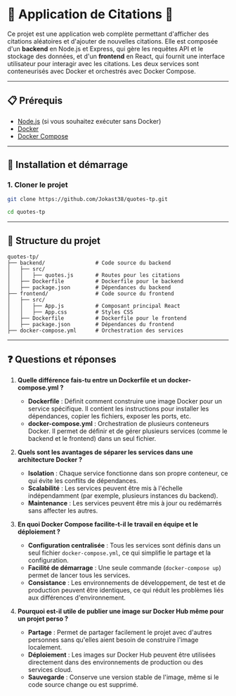# 🌟 Application de Citations 🌟

Ce projet est une application web complète permettant d'afficher des citations aléatoires et d'ajouter de nouvelles citations. Elle est composée d'un **backend** en Node.js et Express, qui gère les requêtes API et le stockage des données, et d'un **frontend** en React, qui fournit une interface utilisateur pour interagir avec les citations. Les deux services sont conteneurisés avec Docker et orchestrés avec Docker Compose.

---

## **📋 Prérequis**

- [Node.js](https://nodejs.org/) (si vous souhaitez exécuter sans Docker)
- [Docker](https://www.docker.com/)
- [Docker Compose](https://docs.docker.com/compose/)

---

## **🚀 Installation et démarrage**

### **1. Cloner le projet**
```bash
git clone https://github.com/Jokast38/quotes-tp.git

cd quotes-tp
```

---

## **📂 Structure du projet**

```
quotes-tp/
├── backend/                # Code source du backend
│   ├── src/
│   │   ├── quotes.js       # Routes pour les citations
│   ├── Dockerfile          # Dockerfile pour le backend
│   ├── package.json        # Dépendances du backend
├── frontend/               # Code source du frontend
│   ├── src/
│   │   ├── App.js          # Composant principal React
│   │   ├── App.css         # Styles CSS
│   ├── Dockerfile          # Dockerfile pour le frontend
│   ├── package.json        # Dépendances du frontend
├── docker-compose.yml      # Orchestration des services
```

---

## **❓ Questions et réponses**

1. **Quelle différence fais-tu entre un Dockerfile et un docker-compose.yml ?**  
    - **Dockerfile** : Définit comment construire une image Docker pour un service spécifique. Il contient les instructions pour installer les dépendances, copier les fichiers, exposer les ports, etc.  
    - **docker-compose.yml** : Orchestration de plusieurs conteneurs Docker. Il permet de définir et de gérer plusieurs services (comme le backend et le frontend) dans un seul fichier.

2. **Quels sont les avantages de séparer les services dans une architecture Docker ?**  
    - **Isolation** : Chaque service fonctionne dans son propre conteneur, ce qui évite les conflits de dépendances.  
    - **Scalabilité** : Les services peuvent être mis à l'échelle indépendamment (par exemple, plusieurs instances du backend).  
    - **Maintenance** : Les services peuvent être mis à jour ou redémarrés sans affecter les autres.

3. **En quoi Docker Compose facilite-t-il le travail en équipe et le déploiement ?**  
    - **Configuration centralisée** : Tous les services sont définis dans un seul fichier `docker-compose.yml`, ce qui simplifie le partage et la configuration.  
    - **Facilité de démarrage** : Une seule commande (`docker-compose up`) permet de lancer tous les services.  
    - **Consistance** : Les environnements de développement, de test et de production peuvent être identiques, ce qui réduit les problèmes liés aux différences d'environnement.

4. **Pourquoi est-il utile de publier une image sur Docker Hub même pour un projet perso ?**  
    - **Partage** : Permet de partager facilement le projet avec d'autres personnes sans qu'elles aient besoin de construire l'image localement.  
    - **Déploiement** : Les images sur Docker Hub peuvent être utilisées directement dans des environnements de production ou des services cloud.  
    - **Sauvegarde** : Conserve une version stable de l'image, même si le code source change ou est supprimé.
